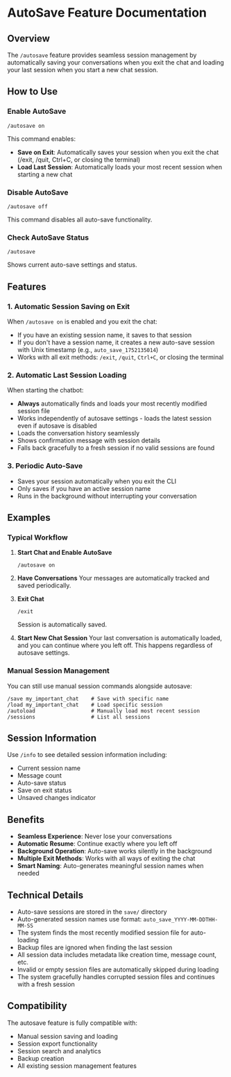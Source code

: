 # AutoSave Feature Documentation

## Overview

The `/autosave` feature provides seamless session management by automatically saving your conversations when you exit the chat and loading your last session when you start a new chat session.

## How to Use

### Enable AutoSave
```
/autosave on
```
This command enables:
- **Save on Exit**: Automatically saves your session when you exit the chat (/exit, /quit, Ctrl+C, or closing the terminal)
- **Load Last Session**: Automatically loads your most recent session when starting a new chat

### Disable AutoSave
```
/autosave off
```
This command disables all auto-save functionality.

### Check AutoSave Status
```
/autosave
```
Shows current auto-save settings and status.

## Features

### 1. Automatic Session Saving on Exit
When `/autosave on` is enabled and you exit the chat:
- If you have an existing session name, it saves to that session
- If you don't have a session name, it creates a new auto-save session with Unix timestamp (e.g., `auto_save_1752135014`)
- Works with all exit methods: `/exit`, `/quit`, `Ctrl+C`, or closing the terminal

### 2. Automatic Last Session Loading
When starting the chatbot:
- **Always** automatically finds and loads your most recently modified session file
- Works independently of autosave settings - loads the latest session even if autosave is disabled
- Loads the conversation history seamlessly
- Shows confirmation message with session details
- Falls back gracefully to a fresh session if no valid sessions are found

### 3. Periodic Auto-Save
- Saves your session automatically when you exit the CLI
- Only saves if you have an active session name
- Runs in the background without interrupting your conversation

## Examples

### Typical Workflow

1. **Start Chat and Enable AutoSave**
   ```
   /autosave on
   ```

2. **Have Conversations**
   Your messages are automatically tracked and saved periodically.

3. **Exit Chat**
   ```
   /exit
   ```
   Session is automatically saved.

4. **Start New Chat Session**
   Your last conversation is automatically loaded, and you can continue where you left off. This happens regardless of autosave settings.

### Manual Session Management
You can still use manual session commands alongside autosave:
```
/save my_important_chat    # Save with specific name
/load my_important_chat    # Load specific session
/autoload                  # Manually load most recent session
/sessions                  # List all sessions
```

## Session Information
Use `/info` to see detailed session information including:
- Current session name
- Message count
- Auto-save status
- Save on exit status
- Unsaved changes indicator

## Benefits

- **Seamless Experience**: Never lose your conversations
- **Automatic Resume**: Continue exactly where you left off
- **Background Operation**: Auto-save works silently in the background
- **Multiple Exit Methods**: Works with all ways of exiting the chat
- **Smart Naming**: Auto-generates meaningful session names when needed

## Technical Details

- Auto-save sessions are stored in the `save/` directory
- Auto-generated session names use format: `auto_save_YYYY-MM-DDTHH-MM-SS`
- The system finds the most recently modified session file for auto-loading
- Backup files are ignored when finding the last session
- All session data includes metadata like creation time, message count, etc.
- Invalid or empty session files are automatically skipped during loading
- The system gracefully handles corrupted session files and continues with a fresh session

## Compatibility

The autosave feature is fully compatible with:
- Manual session saving and loading
- Session export functionality
- Session search and analytics
- Backup creation
- All existing session management features
